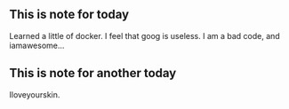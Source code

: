 ## This is note for today ## 

Learned a little of docker.  I feel that goog is useless.  I am a bad code, and iamawesome...


## This is note for another today ## 

Iloveyourskin.
